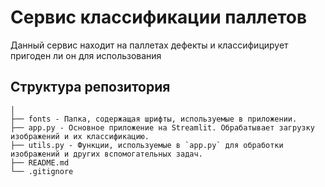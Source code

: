 # Сервис классификации паллетов

Данный сервис находит на паллетах дефекты и классифицирует пригоден ли он для использования

## Структура репозитория

```
│
├── fonts - Папка, содержащая шрифты, используемые в приложении.
├── app.py - Основное приложение на Streamlit. Обрабатывает загрузку изображений и их классификацию.
├── utils.py - Функции, используемые в `app.py` для обработки изображений и других вспомогательных задач.
├── README.md
└── .gitignore
```